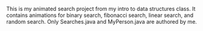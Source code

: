 This is my animated search project from my intro to data structures class. It contains animations for binary search, fibonacci search, linear search, and random search. Only Searches.java and MyPerson.java are authored by me.
